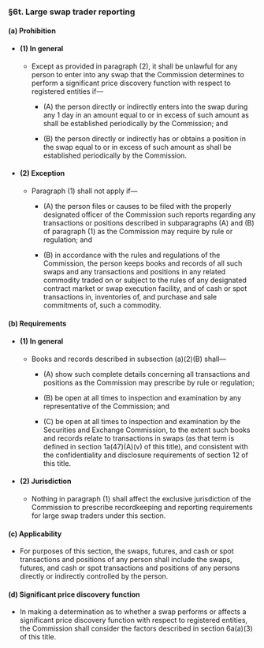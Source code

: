 ### §6t. Large swap trader reporting
#### (a) Prohibition
* #### (1) In general
  * Except as provided in paragraph (2), it shall be unlawful for any person to enter into any swap that the Commission determines to perform a significant price discovery function with respect to registered entities if—

    * (A) the person directly or indirectly enters into the swap during any 1 day in an amount equal to or in excess of such amount as shall be established periodically by the Commission; and

    * (B) the person directly or indirectly has or obtains a position in the swap equal to or in excess of such amount as shall be established periodically by the Commission.

* #### (2) Exception
  * Paragraph (1) shall not apply if—

    * (A) the person files or causes to be filed with the properly designated officer of the Commission such reports regarding any transactions or positions described in subparagraphs (A) and (B) of paragraph (1) as the Commission may require by rule or regulation; and

    * (B) in accordance with the rules and regulations of the Commission, the person keeps books and records of all such swaps and any transactions and positions in any related commodity traded on or subject to the rules of any designated contract market or swap execution facility, and of cash or spot transactions in, inventories of, and purchase and sale commitments of, such a commodity.

#### (b) Requirements
* #### (1) In general
  * Books and records described in subsection (a)(2)(B) shall—

    * (A) show such complete details concerning all transactions and positions as the Commission may prescribe by rule or regulation;

    * (B) be open at all times to inspection and examination by any representative of the Commission; and

    * (C) be open at all times to inspection and examination by the Securities and Exchange Commission, to the extent such books and records relate to transactions in swaps (as that term is defined in section 1a(47)(A)(v) of this title), and consistent with the confidentiality and disclosure requirements of section 12 of this title.

* #### (2) Jurisdiction
  * Nothing in paragraph (1) shall affect the exclusive jurisdiction of the Commission to prescribe recordkeeping and reporting requirements for large swap traders under this section.

#### (c) Applicability
* For purposes of this section, the swaps, futures, and cash or spot transactions and positions of any person shall include the swaps, futures, and cash or spot transactions and positions of any persons directly or indirectly controlled by the person.

#### (d) Significant price discovery function
* In making a determination as to whether a swap performs or affects a significant price discovery function with respect to registered entities, the Commission shall consider the factors described in section 6a(a)(3) of this title.